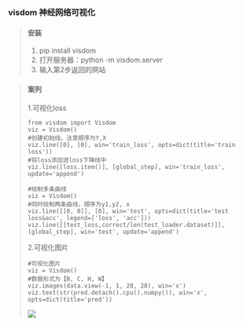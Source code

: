 ### visdom 神经网络可视化

> #### 安装
>
> 1. pip install visdom
> 2. 打开服务器：python -m visdom.server
> 3. 输入第2步返回的网站

> #### 案列
>
> 1.可视化loss
>
> ```
> from visdom import Visdom
> viz = Visdom()
> #创建初始线，注意顺序为Y,X
> viz.line([0], [0], win='train_loss', opts=dict(title='train loss'))
> #将loss添加进loss下降线中
> viz.line([loss.item()], [global_step], win='train_loss', update='append')
> 
> #绘制多条曲线
> viz = Visdom()
> #同时绘制两条曲线，顺序为y1,y2, x
> viz.line([[0, 0]], [0], win='test', opts=dict(title='test loss&acc', legend=['loss', 'acc']))
> viz.line([[test_loss,correct/len(test_loader.dataset)]], [global_step], win='test', update='append')
> ```
>
> 2.可视化图片
>
> ```
> #可视化图片
> viz = Visdom()
> #数据形式为【B, C, H, W】
> viz.images(data.view(-1, 1, 28, 28), win='x')
> viz.text(str(pred.detach().cpu().numpy()), win='x', opts=dict(title='pred'))
> ```
>
> ![](D:\保存位置\markdwon笔记图片保存内容\visdom.jpg)

